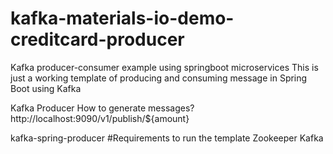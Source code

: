 # kafka-materials-io-demo-creditcard-producer

Kafka producer-consumer example using springboot microservices
This is just a working template of producing and consuming message in Spring Boot using Kafka

Kafka Producer
How to generate messages?
http://localhost:9090/v1/publish/${amount}
 
kafka-spring-producer
#Requirements to run the template
Zookeeper
Kafka
 
